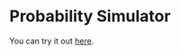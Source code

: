 # Probability Simulator

You can try it out [here](https://jsmunroe.github.io/probability-simulator/).
